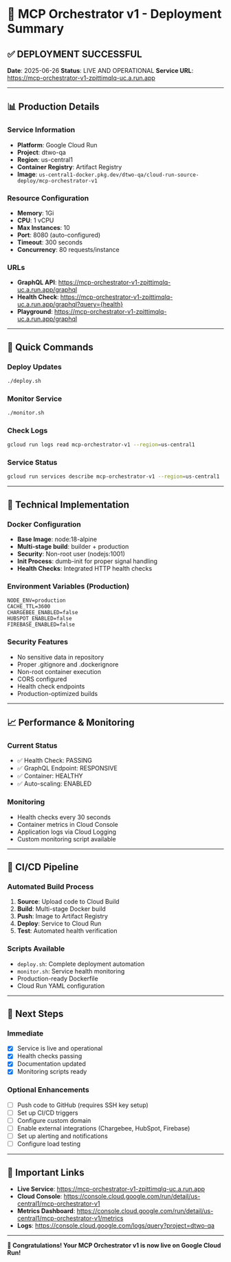 # 🎉 MCP Orchestrator v1 - Deployment Summary

## ✅ DEPLOYMENT SUCCESSFUL

**Date**: 2025-06-26
**Status**: LIVE AND OPERATIONAL
**Service URL**: https://mcp-orchestrator-v1-zpittimqlq-uc.a.run.app

---

## 📊 Production Details

### Service Information
- **Platform**: Google Cloud Run
- **Project**: dtwo-qa
- **Region**: us-central1
- **Container Registry**: Artifact Registry
- **Image**: `us-central1-docker.pkg.dev/dtwo-qa/cloud-run-source-deploy/mcp-orchestrator-v1`

### Resource Configuration
- **Memory**: 1Gi
- **CPU**: 1 vCPU
- **Max Instances**: 10
- **Port**: 8080 (auto-configured)
- **Timeout**: 300 seconds
- **Concurrency**: 80 requests/instance

### URLs
- **GraphQL API**: https://mcp-orchestrator-v1-zpittimqlq-uc.a.run.app/graphql
- **Health Check**: https://mcp-orchestrator-v1-zpittimqlq-uc.a.run.app/graphql?query={health}
- **Playground**: https://mcp-orchestrator-v1-zpittimqlq-uc.a.run.app/graphql

---

## 🚀 Quick Commands

### Deploy Updates
```bash
./deploy.sh
```

### Monitor Service
```bash
./monitor.sh
```

### Check Logs
```bash
gcloud run logs read mcp-orchestrator-v1 --region=us-central1
```

### Service Status
```bash
gcloud run services describe mcp-orchestrator-v1 --region=us-central1
```

---

## 🔧 Technical Implementation

### Docker Configuration
- **Base Image**: node:18-alpine
- **Multi-stage build**: builder + production
- **Security**: Non-root user (nodejs:1001)
- **Init Process**: dumb-init for proper signal handling
- **Health Checks**: Integrated HTTP health checks

### Environment Variables (Production)
```
NODE_ENV=production
CACHE_TTL=3600
CHARGEBEE_ENABLED=false
HUBSPOT_ENABLED=false
FIREBASE_ENABLED=false
```

### Security Features
- No sensitive data in repository
- Proper .gitignore and .dockerignore
- Non-root container execution
- CORS configured
- Health check endpoints
- Production-optimized builds

---

## 📈 Performance & Monitoring

### Current Status
- ✅ Health Check: PASSING
- ✅ GraphQL Endpoint: RESPONSIVE
- ✅ Container: HEALTHY
- ✅ Auto-scaling: ENABLED

### Monitoring
- Health checks every 30 seconds
- Container metrics in Cloud Console
- Application logs via Cloud Logging
- Custom monitoring script available

---

## 🔄 CI/CD Pipeline

### Automated Build Process
1. **Source**: Upload code to Cloud Build
2. **Build**: Multi-stage Docker build
3. **Push**: Image to Artifact Registry
4. **Deploy**: Service to Cloud Run
5. **Test**: Automated health verification

### Scripts Available
- `deploy.sh`: Complete deployment automation
- `monitor.sh`: Service health monitoring
- Production-ready Dockerfile
- Cloud Run YAML configuration

---

## 🎯 Next Steps

### Immediate
- [x] Service is live and operational
- [x] Health checks passing
- [x] Documentation updated
- [x] Monitoring scripts ready

### Optional Enhancements
- [ ] Push code to GitHub (requires SSH key setup)
- [ ] Set up CI/CD triggers
- [ ] Configure custom domain
- [ ] Enable external integrations (Chargebee, HubSpot, Firebase)
- [ ] Set up alerting and notifications
- [ ] Configure load testing

---

## 🔗 Important Links

- **Live Service**: https://mcp-orchestrator-v1-zpittimqlq-uc.a.run.app
- **Cloud Console**: https://console.cloud.google.com/run/detail/us-central1/mcp-orchestrator-v1
- **Metrics Dashboard**: https://console.cloud.google.com/run/detail/us-central1/mcp-orchestrator-v1/metrics
- **Logs**: https://console.cloud.google.com/logs/query?project=dtwo-qa

---

**🎉 Congratulations! Your MCP Orchestrator v1 is now live on Google Cloud Run!**
